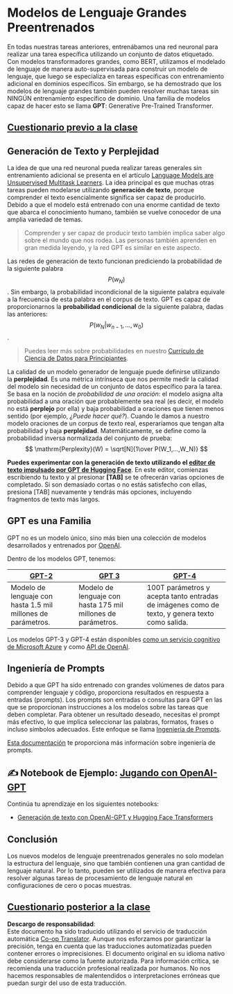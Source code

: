 <!--
CO_OP_TRANSLATOR_METADATA:
{
  "original_hash": "2efbb183384a50f0fc0cde02534d912f",
  "translation_date": "2025-08-24T10:20:20+00:00",
  "source_file": "lessons/5-NLP/20-LangModels/README.md",
  "language_code": "es"
}
-->
# Modelos de Lenguaje Grandes Preentrenados

En todas nuestras tareas anteriores, entrenábamos una red neuronal para realizar una tarea específica utilizando un conjunto de datos etiquetado. Con modelos transformadores grandes, como BERT, utilizamos el modelado de lenguaje de manera auto-supervisada para construir un modelo de lenguaje, que luego se especializa en tareas específicas con entrenamiento adicional en dominios específicos. Sin embargo, se ha demostrado que los modelos de lenguaje grandes también pueden resolver muchas tareas sin NINGÚN entrenamiento específico de dominio. Una familia de modelos capaz de hacer esto se llama **GPT**: Generative Pre-Trained Transformer.

## [Cuestionario previo a la clase](https://red-field-0a6ddfd03.1.azurestaticapps.net/quiz/120)

## Generación de Texto y Perplejidad

La idea de que una red neuronal pueda realizar tareas generales sin entrenamiento adicional se presenta en el artículo [Language Models are Unsupervised Multitask Learners](https://cdn.openai.com/better-language-models/language_models_are_unsupervised_multitask_learners.pdf). La idea principal es que muchas otras tareas pueden modelarse utilizando **generación de texto**, porque comprender el texto esencialmente significa ser capaz de producirlo. Debido a que el modelo está entrenado con una enorme cantidad de texto que abarca el conocimiento humano, también se vuelve conocedor de una amplia variedad de temas.

> Comprender y ser capaz de producir texto también implica saber algo sobre el mundo que nos rodea. Las personas también aprenden en gran medida leyendo, y la red GPT es similar en este aspecto.

Las redes de generación de texto funcionan prediciendo la probabilidad de la siguiente palabra $$P(w_N)$$. Sin embargo, la probabilidad incondicional de la siguiente palabra equivale a la frecuencia de esta palabra en el corpus de texto. GPT es capaz de proporcionarnos la **probabilidad condicional** de la siguiente palabra, dadas las anteriores: $$P(w_N | w_{n-1}, ..., w_0)$$.

> Puedes leer más sobre probabilidades en nuestro [Currículo de Ciencia de Datos para Principiantes](https://github.com/microsoft/Data-Science-For-Beginners/tree/main/1-Introduction/04-stats-and-probability).

La calidad de un modelo generador de lenguaje puede definirse utilizando la **perplejidad**. Es una métrica intrínseca que nos permite medir la calidad del modelo sin necesidad de un conjunto de datos específico para la tarea. Se basa en la noción de *probabilidad de una oración*: el modelo asigna alta probabilidad a una oración que probablemente sea real (es decir, el modelo no está **perplejo** por ella) y baja probabilidad a oraciones que tienen menos sentido (por ejemplo, *¿Puede hacer qué?*). Cuando le damos a nuestro modelo oraciones de un corpus de texto real, esperaríamos que tengan alta probabilidad y baja **perplejidad**. Matemáticamente, se define como la probabilidad inversa normalizada del conjunto de prueba:
$$
\mathrm{Perplexity}(W) = \sqrt[N]{1\over P(W_1,...,W_N)}
$$ 

**Puedes experimentar con la generación de texto utilizando el [editor de texto impulsado por GPT de Hugging Face](https://transformer.huggingface.co/doc/gpt2-large)**. En este editor, comienzas escribiendo tu texto y al presionar **[TAB]** se te ofrecerán varias opciones de completado. Si son demasiado cortas o no estás satisfecho con ellas, presiona [TAB] nuevamente y tendrás más opciones, incluyendo fragmentos de texto más largos.

## GPT es una Familia

GPT no es un modelo único, sino más bien una colección de modelos desarrollados y entrenados por [OpenAI](https://openai.com).

Dentro de los modelos GPT, tenemos:

| [GPT-2](https://huggingface.co/docs/transformers/model_doc/gpt2#openai-gpt2) | [GPT 3](https://openai.com/research/language-models-are-few-shot-learners) | [GPT-4](https://openai.com/gpt-4) |
| -- | -- | -- |
|Modelo de lenguaje con hasta 1.5 mil millones de parámetros. | Modelo de lenguaje con hasta 175 mil millones de parámetros. | 100T parámetros y acepta tanto entradas de imágenes como de texto, y genera texto como salida. |

Los modelos GPT-3 y GPT-4 están disponibles [como un servicio cognitivo de Microsoft Azure](https://azure.microsoft.com/en-us/services/cognitive-services/openai-service/#overview?WT.mc_id=academic-77998-cacaste) y como [API de OpenAI](https://openai.com/api/).

## Ingeniería de Prompts

Debido a que GPT ha sido entrenado con grandes volúmenes de datos para comprender lenguaje y código, proporciona resultados en respuesta a entradas (prompts). Los prompts son entradas o consultas para GPT en las que se proporcionan instrucciones a los modelos sobre las tareas que deben completar. Para obtener un resultado deseado, necesitas el prompt más efectivo, lo que implica seleccionar las palabras, formatos, frases o incluso símbolos adecuados. Este enfoque se llama [Ingeniería de Prompts](https://learn.microsoft.com/en-us/shows/ai-show/the-basics-of-prompt-engineering-with-azure-openai-service?WT.mc_id=academic-77998-bethanycheum).

[Esta documentación](https://learn.microsoft.com/en-us/semantic-kernel/prompt-engineering/?WT.mc_id=academic-77998-bethanycheum) te proporciona más información sobre ingeniería de prompts.

## ✍️ Notebook de Ejemplo: [Jugando con OpenAI-GPT](../../../../../lessons/5-NLP/20-LangModels/GPT-PyTorch.ipynb)

Continúa tu aprendizaje en los siguientes notebooks:

* [Generación de texto con OpenAI-GPT y Hugging Face Transformers](../../../../../lessons/5-NLP/20-LangModels/GPT-PyTorch.ipynb)

## Conclusión

Los nuevos modelos de lenguaje preentrenados generales no solo modelan la estructura del lenguaje, sino que también contienen una gran cantidad de lenguaje natural. Por lo tanto, pueden ser utilizados de manera efectiva para resolver algunas tareas de procesamiento de lenguaje natural en configuraciones de cero o pocas muestras.

## [Cuestionario posterior a la clase](https://red-field-0a6ddfd03.1.azurestaticapps.net/quiz/220)

**Descargo de responsabilidad**:  
Este documento ha sido traducido utilizando el servicio de traducción automática [Co-op Translator](https://github.com/Azure/co-op-translator). Aunque nos esforzamos por garantizar la precisión, tenga en cuenta que las traducciones automatizadas pueden contener errores o imprecisiones. El documento original en su idioma nativo debe considerarse como la fuente autorizada. Para información crítica, se recomienda una traducción profesional realizada por humanos. No nos hacemos responsables de malentendidos o interpretaciones erróneas que puedan surgir del uso de esta traducción.